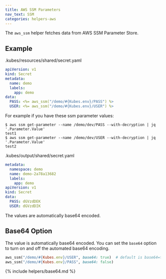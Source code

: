 ```yaml
---
title: AWS SSM Parameters
nav_text: SSM
categories: helpers-aws
---
```


The `aws_ssm` helper fetches data from AWS SSM Parameter Store.

## Example

.kubes/resources/shared/secret.yaml

```yaml
apiVersion: v1
kind: Secret
metadata:
  name: demo
  labels:
    app: demo
data:
  PASS: <%= aws_ssm("/demo/#{Kubes.env}/PASS") %>
  USER: <%= aws_ssm("/demo/#{Kubes.env}/USER") %>
```

For example if you have these ssm parameter values:

    $ aws ssm get-parameter --name /demo/dev/PASS --with-decryption | jq '.Parameter.Value'
    test1
    $ aws ssm get-parameter --name /demo/dev/USER --with-decryption | jq '.Parameter.Value'
    test2

.kubes/output/shared/secret.yaml

```yaml
metadata:
  namespace: demo
  name: demo-2a78a13682
  labels:
    app: demo
apiVersion: v1
kind: Secret
data:
  PASS: dGVzdDEK
  USER: dGVzdDIK
```

The values are automatically base64 encoded.

## Base64 Option

The value is automatically base64 encoded. You can set the `base64` option to turn on and off the automated base64 encoding.

```ruby
aws_ssm("/demo/#{Kubes.env}/USER", base64: true)  # default is base64=true
aws_ssm("/demo/#{Kubes.env}/PASS", base64: false)
```

{% include helpers/base64.md %}
